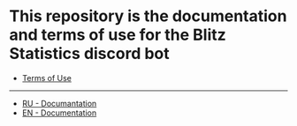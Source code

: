 # This repository is the documentation and terms of use for the Blitz Statistics discord bot
- [Terms of Use](https://github.com/SchottkyDi0de/Blitz_Statistics-docs/blob/main/Terms-Of-Use.md)
---
- [RU - Documantation](https://github.com/SchottkyDi0de/Blitz_Statistics-docs/blob/main/docs/RU.md)
- [EN - Documentation](https://github.com/SchottkyDi0de/Blitz_Statistics-docs/blob/main/docs/EN.md)
